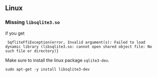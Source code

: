 ## Linux

### Missing `libsqlite3.so`

if you get

```
 SqfliteFfiException(error, Invalid argument(s): Failed to load dynamic library (libsqlite3.so: cannot open shared object file: No such file or directory)}
```

Make sure to install the linux package `sqlite3-dev`. 

```$xslt
sudo apt-get -y install libsqlite3-dev
```